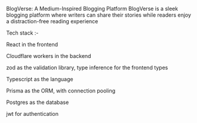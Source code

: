 BlogVerse: A Medium-Inspired Blogging Platform
BlogVerse is a sleek blogging platform where writers can share their stories while readers enjoy a distraction-free reading experience

Tech stack :-

React in the frontend

Cloudflare workers in the backend

zod as the validation library, type inference for the frontend types

Typescript as the language

Prisma as the ORM, with connection pooling

Postgres as the database

jwt for authentication

